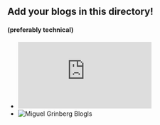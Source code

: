 ## Add your blogs in this directory!
#### (preferably technical)

* ![LiveOverflow Blog](https://old.liveoverflow.com/blog/index.html)
* ![Miguel Grinberg Blog](https://blog.miguelgrinberg.com/)ls
